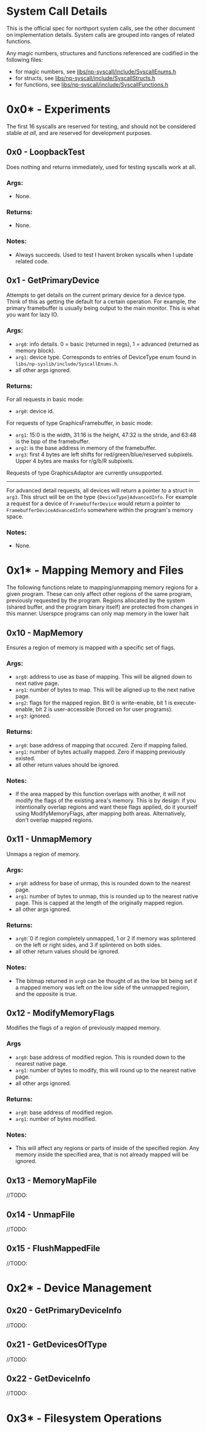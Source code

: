 # System Call Details
This is the official spec for northport system calls, see the other document on implementation details. 
System calls are grouped into ranges of related functions.

Any magic numbers, structures and functions referenced are codified in the following files:
- for magic numbers, see [libs/np-syscall/include/SyscallEnums.h](../../libs/np-syscall/include/SyscallEnums.h)
- for structs, see [libs/np-syscall/include/SyscallStructs.h](../../libs/np-syscall/include/SyscallStructs.h)
- for functions, see [libs/np-syscall/include/SyscallFunctions.h](../../libs/np-syscall/include/SyscallFunctions.h)

# 0x0* - Experiments
The first 16 syscalls are reserved for testing, and should not be considered stable *at all*, and are reserved for development purposes.

## 0x0 - LoopbackTest
Does nothing and returns immediately, used for testing syscalls work at all.

### Args:
- None.

### Returns:
- None.

### Notes:
- Always succeeds. Used to test I havent broken syscalls when I update related code.

## 0x1 - GetPrimaryDevice
Attempts to get details on the current primary device for a device type. Think of this as getting the default for a certain operation. For example, the primary framebuffer is usually being output to the main monitor. This is what you want for lazy IO.

### Args:
- `arg0`: info details. 0 = basic (returned in regs), 1 = advanced (returned as memory block).
- `arg1`: device type. Corresponds to entries of DeviceType enum found in `libs/np-syslib/include/SyscallEnums.h`.
- all other args ignored.

### Returns:
For all requests in basic mode:
- `arg0`: device id.

For requests of type GraphicsFramebuffer, in basic mode: 
- `arg1`: 15:0 is the width, 31:16 is the height, 47:32 is the stride, and 63:48 is the bpp of the framebuffer.
- `arg2`: is the base address in memory of the framebuffer.
- `arg3`: first 4 bytes are left shifts for red/green/blue/reserved subpixels. Upper 4 bytes are masks for r/g/b/R subpixels.

Requests of type GraphicsAdaptor are currently unsupported.

---
For advanced detail requests, all devices will return a pointer to a struct in `arg3`. This struct will be on the type `{DeviceType}AdvancedInfo`. 
For example a request for a device of `FramebufferDevice` would return a pointer to `FramebufferDeviceAdvancedInfo` somewhere within the program's memory space.

### Notes:
- None.

# 0x1* - Mapping Memory and Files
The following functions relate to mapping/unmapping memory regions for a given program. These can only affect other regions of the same program, previously requested by the program. Regions allocated by the system (shared buffer, and the program binary itself) are protected from changes in this manner.
Userspce programs can only map memory in the lower halt

## 0x10 - MapMemory
Ensures a region of memory is mapped with a specific set of flags.

### Args:
- `arg0`: address to use as base of mapping. This will be aligned down to next native page. 
- `arg1`: number of bytes to map. This will be aligned up to the next native page.
- `arg2`: flags for the mapped region. Bit 0 is write-enable, bit 1 is execute-enable, bit 2 is user-accessible (forced on for user programs).
- `arg3`: ignored.

### Returns:
- `arg0`: base address of mapping that occured. Zero if mapping failed.
- `arg1`: number of bytes actually mapped. Zero if mapping previously existed.
- all other return values should be ignored.

### Notes:
- If the area mapped by this function overlaps with another, it will not modify the flags of the existing area's memory. This is by design: if you intentionally overlap regions and want these flags applied, do it yourself using ModifyMemoryFlags, after mapping both areas. Alternatively, don't overlap mapped regions.

## 0x11 - UnmapMemory
Unmaps a region of memory.

### Args:
- `arg0`: address for base of unmap, this is rounded down to the nearest page.
- `arg1`: number of bytes to unmap, this is rounded up to the nearest native page. This is capped at the length of the originally mapped region.
- all other args ignored.

### Returns:
- `arg0`:`0 if region completely unmapped, 1 or 2 if memory was splintered on the left or right sides, and 3 if splintered on both sides.
- all other return values should be ignored.

### Notes:
- The bitmap returned in `arg0` can be thought of as the low bit being set if a mapped memory was left on the low side of the unmapped regioin, and the opposite is true.

## 0x12 - ModifyMemoryFlags
Modifies the flags of a region of previously mapped memory.

### Args
- `arg0`: base address of modified region. This is rounded down to the nearest native page.
- `arg1`: number of bytes to modify, this will round up to the nearest native page.
- all other args ignored.

### Returns:
- `arg0`: base address of modified region.
- `arg1`: number of bytes modified.

### Notes:
- This will affect any regions or parts of inside of the specified region. Any memory inside the specified area, that is not already mapped will be ignored.

## 0x13 - MemoryMapFile
//TODO: 

## 0x14 - UnmapFile
//TODO:

## 0x15 - FlushMappedFile
//TODO:

# 0x2* - Device Management

## 0x20 - GetPrimaryDeviceInfo
//TODO:

## 0x21 - GetDevicesOfType
//TODO:

## 0x22 - GetDeviceInfo
//TODO:

# 0x3* - Filesystem Operations

